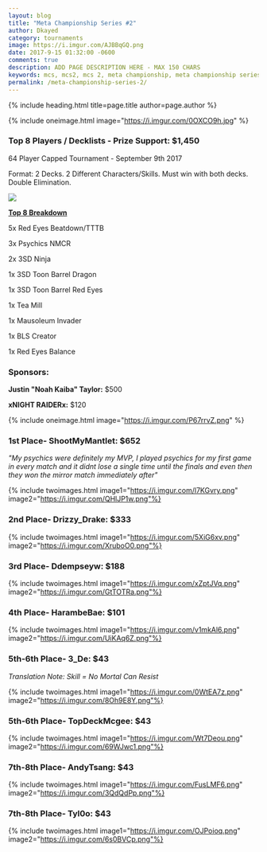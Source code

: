 ```yaml
---
layout: blog
title: "Meta Championship Series #2"
author: Dkayed
category: tournaments
image: https://i.imgur.com/AJBBqGQ.png
date: 2017-9-15 01:32:00 -0600
comments: true
description: ADD PAGE DESCRIPTION HERE - MAX 150 CHARS
keywords: mcs, mcs2, mcs 2, meta championship, meta championship series, meta championship 2, meta championship series 2, mcs decks, mcs2 decks
permalink: /meta-championship-series-2/
---
```


{% include heading.html title=page.title author=page.author %}

{% include oneimage.html image="https://i.imgur.com/0OXCO9h.jpg" %}

### Top 8 Players / Decklists - Prize Support: $1,450
64 Player Capped Tournament - September 9th 2017

Format: 2 Decks. 2 Different Characters/Skills. Must win with both decks. Double Elimination.

<div class="col-12">
    <div class="row">
        <div class="col-sm-6 col-12 text-center"><img class="img-fluid" src="https://i.imgur.com/Exru854.png"></div>
            <div class="col-sm-6 col-12">
                <div class="h2"><p class="text-center"><b><u>Top 8 Breakdown</u></b></p></div>
                <div class="h4"><p>5x Red Eyes Beatdown/TTTB</p>
                <p>3x Psychics NMCR</p>
                <p>​2x 3SD Ninja</p>
                <p>1x 3SD Toon Barrel Dragon</p>
                <p>1x 3SD Toon Barrel Red Eyes</p>
                <p>1x Tea Mill</p>
                <p>1x Mausoleum Invader</p>
                <p>1x BLS Creator</p>
                <p>1x Red Eyes Balance</p>
            </div>
        </div>
    </div>
</div>

### Sponsors:
**Justin "Noah Kaiba" Taylor:** $500

**xNIGHT RAIDERx:** $120

{% include oneimage.html image="https://i.imgur.com/P67rrvZ.png" %}

### 1st Place- ShootMyMantlet: $652
*"My psychics were definitely my MVP, I played psychics for my first game in every match and it didnt lose a single time until the finals and even then they won the mirror match immediately after"*

{% include twoimages.html image1="https://i.imgur.com/l7KGvry.png" image2="https://i.imgur.com/QHlJP1w.png"%}

### ​2nd Place- Drizzy_Drake: $333

{% include twoimages.html image1="https://i.imgur.com/5XiG6xv.png" image2="https://i.imgur.com/XruboO0.png"%}

### ​3rd Place- Ddempseyw: $188

{% include twoimages.html image1="https://i.imgur.com/xZptJVq.png" image2="https://i.imgur.com/GtTOTRa.png"%}

### ​4th Place- HarambeBae: $101

{% include twoimages.html image1="https://i.imgur.com/v1mkAl6.png" image2="https://i.imgur.com/UiKAq6Z.png"%}

### ​5th-6th Place- 3_De: $43
*Translation Note: Skill = No Mortal Can Resist*

{% include twoimages.html image1="https://i.imgur.com/0WtEA7z.png" image2="https://i.imgur.com/8Oh9E8Y.png"%}

### ​5th-6th Place- TopDeckMcgee: $43

{% include twoimages.html image1="https://i.imgur.com/Wt7Deou.png" image2="https://i.imgur.com/69WJwc1.png"%}

### ​7th-8th Place- AndyTsang: $43

{% include twoimages.html image1="https://i.imgur.com/FusLMF6.png" image2="https://i.imgur.com/3QdQdPp.png"%}

### ​7th-8th Place- Tyl0o: $43

{% include twoimages.html image1="https://i.imgur.com/OJPoioq.png" image2="https://i.imgur.com/6s0BVCp.png"%}
